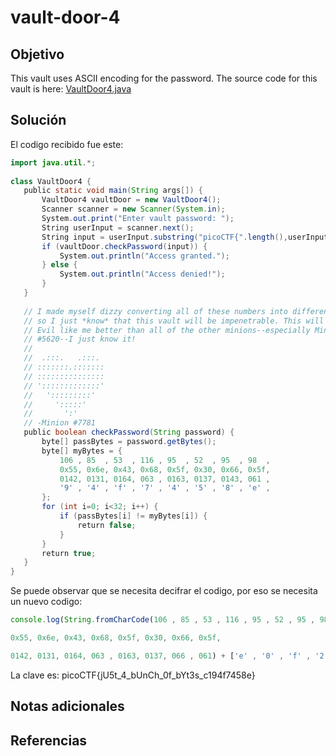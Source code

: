 #  vault-door-4

## Objetivo
This vault uses ASCII encoding for the password. The source code for this vault is here: [VaultDoor4.java](https://jupiter.challenges.picoctf.org/static/09d3002ae349631324a17e2255ae8df2/VaultDoor4.java)
## Solución
El codigo recibido fue este:
```java
import java.util.*;  
  
class VaultDoor4 {  
   public static void main(String args[]) {  
       VaultDoor4 vaultDoor = new VaultDoor4();  
       Scanner scanner = new Scanner(System.in);  
       System.out.print("Enter vault password: ");  
       String userInput = scanner.next();  
       String input = userInput.substring("picoCTF{".length(),userInput.length()-1);  
       if (vaultDoor.checkPassword(input)) {  
           System.out.println("Access granted.");  
       } else {  
           System.out.println("Access denied!");  
       }  
   }  
  
   // I made myself dizzy converting all of these numbers into different bases,  
   // so I just *know* that this vault will be impenetrable. This will make Dr.  
   // Evil like me better than all of the other minions--especially Minion  
   // #5620--I just know it!  
   //  
   //  .:::.   .:::.  
   // :::::::.:::::::  
   // :::::::::::::::  
   // ':::::::::::::'  
   //   ':::::::::'  
   //     ':::::'  
   //       ':'  
   // -Minion #7781  
   public boolean checkPassword(String password) {  
       byte[] passBytes = password.getBytes();  
       byte[] myBytes = {  
           106 , 85  , 53  , 116 , 95  , 52  , 95  , 98  ,  
           0x55, 0x6e, 0x43, 0x68, 0x5f, 0x30, 0x66, 0x5f,  
           0142, 0131, 0164, 063 , 0163, 0137, 0143, 061 ,  
           '9' , '4' , 'f' , '7' , '4' , '5' , '8' , 'e' ,  
       };  
       for (int i=0; i<32; i++) {  
           if (passBytes[i] != myBytes[i]) {  
               return false;  
           }  
       }  
       return true;  
   }  
}
```

Se puede observar que se necesita decifrar el codigo, por eso se necesita un nuevo codigo:
```javascript
console.log(String.fromCharCode(106 , 85 , 53 , 116 , 95 , 52 , 95 , 98 ,

0x55, 0x6e, 0x43, 0x68, 0x5f, 0x30, 0x66, 0x5f,

0142, 0131, 0164, 063 , 0163, 0137, 066 , 061) + ['e' , '0' , 'f' , '2' , '7' , '6' , '9' , 'c'].join(""))
```
La clave es: picoCTF{jU5t_4_bUnCh_0f_bYt3s_c194f7458e}


## Notas adicionales


## Referencias
